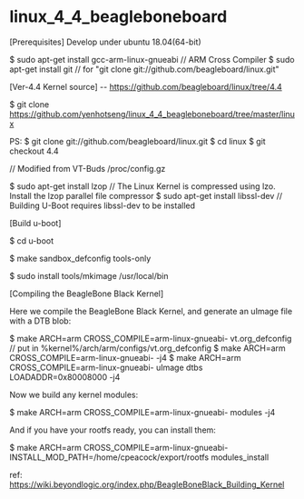 # linux_4_4_beagleboneboard

[Prerequisites]
Develop under ubuntu 18.04(64-bit)

$ sudo apt-get install gcc-arm-linux-gnueabi // ARM Cross Compiler
$ sudo apt-get install git // for "git clone git://github.com/beagleboard/linux.git"


[Ver-4.4 Kernel source]
-- https://github.com/beagleboard/linux/tree/4.4

$ git clone https://github.com/yenhotseng/linux_4_4_beagleboneboard/tree/master/linux

PS: 
$ git clone git://github.com/beagleboard/linux.git
$ cd linux
$ git checkout 4.4

// Modified from VT-Buds /proc/config.gz


$ sudo apt-get install lzop // The Linux Kernel is compressed using lzo. Install the lzop parallel file compressor
$ sudo apt-get install libssl-dev // Building U-Boot requires libssl-dev to be installed

[Build u-boot]

$ cd u-boot

$ make sandbox_defconfig tools-only

$ sudo install tools/mkimage /usr/local/bin

[Compiling the BeagleBone Black Kernel]

Here we compile the BeagleBone Black Kernel, and generate an uImage file with a DTB blob:

$ make ARCH=arm CROSS_COMPILE=arm-linux-gnueabi- vt.org_defconfig // put in %kernel%/arch/arm/configs/vt.org_defconfig
$ make ARCH=arm CROSS_COMPILE=arm-linux-gnueabi- -j4
$ make ARCH=arm CROSS_COMPILE=arm-linux-gnueabi- uImage dtbs LOADADDR=0x80008000 -j4

Now we build any kernel modules:

$ make ARCH=arm CROSS_COMPILE=arm-linux-gnueabi- modules -j4

And if you have your rootfs ready, you can install them:

$ make ARCH=arm CROSS_COMPILE=arm-linux-gnueabi- INSTALL_MOD_PATH=/home/cpeacock/export/rootfs modules_install

ref: https://wiki.beyondlogic.org/index.php/BeagleBoneBlack_Building_Kernel

